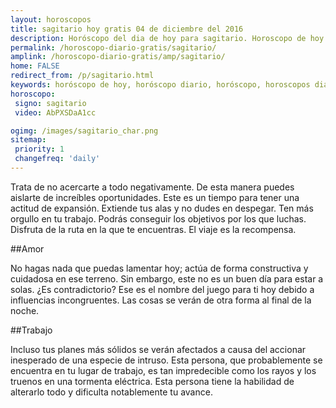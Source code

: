 ```yaml
---
layout: horoscopos
title: sagitario hoy gratis 04 de diciembre del 2016 
description: Horóscopo del dia de hoy para sagitario. Horoscopo de hoy 04 de diciembre del 2016. Las predicciones de amor, trabajo, vida personal gratis.
permalink: /horoscopo-diario-gratis/sagitario/
amplink: /horoscopo-diario-gratis/amp/sagitario/
home: FALSE
redirect_from: /p/sagitario.html
keywords: horóscopo de hoy, horóscopo diario, horóscopo, horoscopos diarios gratis del dia de hoy, horóscopo diario gratis,horóscopo 2016, horóscopo esperanza gracia, horoscopo sagitario hoy, horoscop, horóscopos gratis, horoscopo sagitario, horoscopo sagitario 2016, Tarot, Astrologia, Zodíaco, sagitario, horoscopo gratis
horoscopo:
 signo: sagitario
 video: AbPXSDaA1cc

ogimg: /images/sagitario_char.png
sitemap:
 priority: 1
 changefreq: 'daily'
---
```



Trata de no acercarte a todo negativamente. De esta manera puedes aislarte de increíbles oportunidades. Este es un tiempo para tener una actitud de expansión. Extiende tus alas y no dudes en despegar. Ten más orgullo en tu trabajo. Podrás conseguir los objetivos por los que luchas. Disfruta de la ruta en la que te encuentras. El viaje es la recompensa.

##Amor

No hagas nada que puedas lamentar hoy; actúa de forma constructiva y cuidadosa en ese terreno. Sin embargo, este no es un buen día para estar a solas. ¿Es contradictorio? Ese es el nombre del juego para ti hoy debido a influencias incongruentes. Las cosas se verán de otra forma al final de la noche.

##Trabajo

Incluso tus planes más sólidos se verán afectados a causa del accionar inesperado de una especie de intruso. Esta persona, que probablemente se encuentra en tu lugar de trabajo, es tan impredecible como los rayos y los truenos en una tormenta eléctrica. Esta persona tiene la habilidad de alterarlo todo y dificulta notablemente tu avance.
